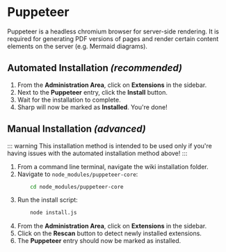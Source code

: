 # Puppeteer

Puppeteer is a headless chromium browser for server-side rendering. It is required for generating PDF versions of pages and render certain content elements on the server (e.g. Mermaid diagrams).

## Automated Installation *(recommended)*

1. From the **Administration Area**, click on **Extensions** in the sidebar.
2. Next to the **Puppeteer** entry, click the **Install** button.
3. Wait for the installation to complete.
4. Sharp will now be marked as **Installed**. You're done!

## Manual Installation *(advanced)*

::: warning
This installation method is intended to be used only if you're having issues with the automated installation method above!
:::

1. From a command line terminal, navigate the wiki installation folder.
2. Navigate to `node_modules/puppeteer-core`:
  	```bash
    	cd node_modules/puppeteer-core
    ```
3. Run the install script:
	```bash
    	node install.js
  	```
4. From the **Administration Area**, click on **Extensions** in the sidebar.
5. Click on the **Rescan** button to detect newly installed extensions.
6. The **Puppeteer** entry should now be marked as installed.